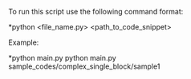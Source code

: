 To run this script use the following command format:

*python <file_name.py> <path_to_code_snippet>

Example: 

*python main.py python main.py sample_codes/complex_single_block/sample1
